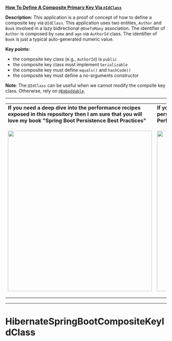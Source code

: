 **[How To Define A Composite Primary Key Via `@IdClass`](https://github.com/AnghelLeonard/Hibernate-SpringBoot/tree/master/HibernateSpringBootCompositeKeyIdClass)**

**Description:** This application is a proof of concept of how to define a composite key via `@IdClass`. This application uses two entities, `Author` and `Book` involved in a lazy bidirectional `@OneToMany` association. The identifier of `Author` is composed by `name` and `age` via `AuthorId` class. The identifier of `Book` is just a typical auto-generated numeric value.

**Key points:**
- the composite key class (e.g., `AuthorId`) is `public`
- the composite key class must implement `Serializable`
- the composite key must define `equals()` and `hashCode()`
- the composite key must define a no-arguments constructor
     
**Note**: The `@IdClass` can be useful when we cannot modify the compsite key class. Otherwise, rely on [`@Embeddable`](https://github.com/AnghelLeonard/Hibernate-SpringBoot/tree/master/HibernateSpringBootCompositeKeyEmbeddable).
     
-----------------------------------------------------------------------------------------------------------------------    
<table>
     <tr><td><b>If you need a deep dive into the performance recipes exposed in this repository then I am sure that you will love my book "Spring Boot Persistence Best Practices"</b></td><td><b>If you need a hand of tips and illustrations of 100+ Java persistence performance issues then "Java Persistence Performance Illustrated Guide" is for you.</b></td></tr>
     <tr><td>
<a href="https://www.apress.com/us/book/9781484256251"><p align="left"><img src="https://github.com/AnghelLeonard/Hibernate-SpringBoot/blob/master/Spring%20Boot%20Persistence%20Best%20Practices.jpg" height="500" width="450"/></p></a>
</td><td>
<a href="https://leanpub.com/java-persistence-performance-illustrated-guide"><p align="right"><img src="https://github.com/AnghelLeonard/Hibernate-SpringBoot/blob/master/Java%20Persistence%20Performance%20Illustrated%20Guide.jpg" height="500" width="450"/></p></a>
</td></tr></table>

-----------------------------------------------------------------------------------------------------------------------    

# HibernateSpringBootCompositeKeyIdClass

